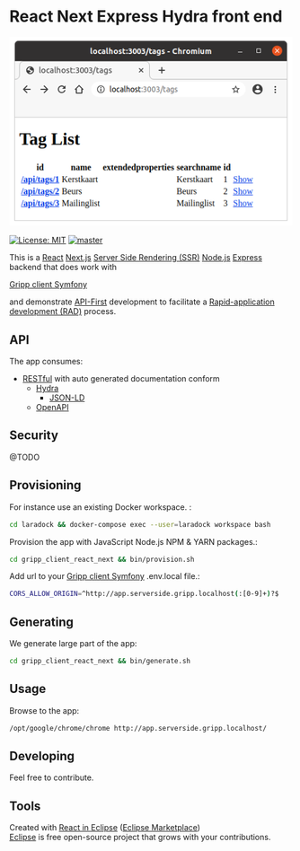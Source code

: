 # React Next Express Hydra front end

![React Next Express Hydra](./docs/react_next_express_hydra.png?raw=true "React Next Express Hydra")

[![License: MIT](http://img.shields.io/badge/License-MIT-blue.svg)](http://raw.githubusercontent.com/noud/gripp_client_react_next/master/LICENSE)
[![master](http://img.shields.io/badge/current-dev-aa11ff.svg)](http://github.com/noud/gripp_client_react_next/releases)

This is a [React](http://reactjs.org) [Next.js](http://zeit.co/blog/next) [Server Side Rendering (SSR)](http://flaviocopes.com/react-server-side-rendering) [Node.js](http://nodejs.org/en) [Express](http://github.com/zeit/next.js/tree/canary/examples/custom-server-express) backend that does work with

[Gripp client Symfony](http://github.com/noud/gripp_client_symfony/blob/master/README.md)

and demonstrate [API-First](http://swagger.io/resources/articles/adopting-an-api-first-approach) development to facilitate a [Rapid-application development (RAD)](http://en.wikipedia.org/wiki/Rapid_application_development) process.

## API

The app consumes:
* [RESTful](http://en.wikipedia.org/wiki/Representational_state_transfer) with auto generated documentation conform
    * [Hydra](http://www.hydra-cg.com/)
        * [JSON-LD](http://json-ld.org)
    * [OpenAPI](http://swagger.io/specification)

## Security

@TODO

## Provisioning

For instance use an existing Docker workspace. :
```bash
cd laradock && docker-compose exec --user=laradock workspace bash
```
Provision the app with JavaScript Node.js NPM & YARN packages.:
```bash
cd gripp_client_react_next && bin/provision.sh
```
Add url to your [Gripp client Symfony](http://github.com/noud/gripp_client_symfony/blob/master/README.md) .env.local file.:
```bash
CORS_ALLOW_ORIGIN=^http://app.serverside.gripp.localhost(:[0-9]+)?$
```

## Generating

We generate large part of the app:
```bash
cd gripp_client_react_next && bin/generate.sh
```
## Usage

Browse to the app:
```bash
/opt/google/chrome/chrome http://app.serverside.gripp.localhost/
```
## Developing

Feel free to contribute.

## Tools

Created with [React in Eclipse](http://www.genuitec.com/tech/react-in-eclipse) ([Eclipse Marketplace](http://marketplace.eclipse.org/content/react-codemix))   
[Eclipse](http://www.eclipse.org) is free open-source project that grows with your contributions.